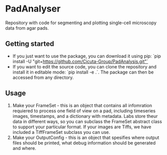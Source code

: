 # PadAnalyser
Repository with code for segmenting and plotting single-cell microscopy data from agar pads. 

## Getting started
- If you just want to use the package, you can download it using pip: ´pip install -U "git+https://github.com/Cicuta-Group/PadAnalysis.git"´
- If you want to edit the source code, you can clone the repository and install it in editable mode: ´pip install -e .´. The package can then be accessed from any directory.

## Usage
1. Make your FrameSet - this is an object that contains all infomration requiered to process one field of view on a pad, including timeseries images, timestamps, and a dictionary with metadata. Labs store theur data in different ways, so you can subclass the FrameSet abstract class to support your particular format. If your images are Tiffs, we have included a TiffFrameSet subclass you can use. 
2. Make your OutputConfig - this is an object that spesifies where output files should be printed, what debug information should be generated and where.